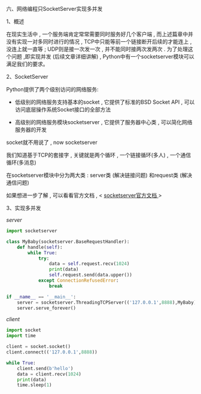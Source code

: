 六、网络编程只SocketServer实现多并发

1、概述

在现实生活中 , 一个服务端肯定常常需要同时服务好几个客户端 , 而上述篇章中并没有实现一对多同时进行的情况 , 
TCP中只能等前一个链接断开后续的才能连上 , 没连上就一直等 ; UDP则是接一次发一次 , 并不能同时接两次发两次 . 为了处理这个问题 ,即实现并发 (后续文章详细讲解) , Python中有一个socketserver模块可以满足我们的要求。

2、SocketServer

Python提供了两个级别访问的网络服务:

- 低级别的网络服务支持基本的socket , 它提供了标准的BSD Socket API , 可以访问底层操作系统Socket接口的全部方法

- 高级别的网络服务模块socketserver , 它提供了服务器中心类 , 可以简化网络服务器的开发

socket就不用说了 , now socketserver

我们知道基于TCP的套接字 , 关键就是两个循环 , 一个链接循环(多人) , 一个通信循环(多消息)

在socketserver模块中分为两大类 : server类 (解决链接问题) 和request类 (解决通信问题) 

如果想进一步了解 , 可以看看官方文档 , < [socketserver官方文档 ](https://docs.python.org/3/library/socketserver.html?highlight=socketserver#module-socketserver)>

3、实现多并发

*server*

```python
import socketserver

class MyBaby(socketserver.BaseRequestHandler):
    def handle(self):
        while True:
            try:
                data = self.request.recv(1024)
                print(data)
                self.request.send(data.upper())
            except ConnectionRefusedError:
                break

if __name__ == '__main__':
    server = socketserver.ThreadingTCPServer(('127.0.0.1',8888),MyBaby)
    server.serve_forever()
```

*client*

```python
import socket
import time

client = socket.socket()
client.connect(('127.0.0.1',8888))

while True:
    client.send(b'hello')
    data = client.recv(1024)
    print(data)
    time.sleep(1)
```


